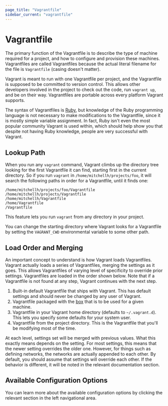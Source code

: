 ```yaml
---
page_title: "Vagrantfile"
sidebar_current: "vagrantfile"
---
```


# Vagrantfile

The primary function of the Vagrantfile is to describe the type
of machine required for a project, and how to configure and
provision these machines. Vagrantfiles are called Vagrantfiles because
the actual literal filename for the file is `Vagrantfile` (casing doesn't
matter).

Vagrant is meant to run with one Vagrantfile per project, and the Vagrantfile
is supposed to be committed to version control. This allows other developers
involved in the project to check out the code, run `vagrant up`, and be on
their way. Vagrantfiles are portable across every platform Vagrant supports.

The syntax of Vagrantfiles is [Ruby](http://www.ruby-lang.org), but knowledge
of the Ruby programming language is not necessary to make modifications to the
Vagrantfile, since it is mostly simple variable assignment. In fact, Ruby isn't
even the most popular community Vagrant is used within, which should help show
you that despite not having Ruby knowledge, people are very successful with
Vagrant.

## Lookup Path

When you run any `vagrant` command, Vagrant climbs up the directory tree
looking for the first Vagrantfile it can find, starting first in the
current directory. So if you run `vagrant` in `/home/mitchellh/projects/foo`,
it will search the following paths in order for a Vagrantfile, until it
finds one:

```
/home/mitchellh/projects/foo/Vagrantfile
/home/mitchellh/projects/Vagrantfile
/home/mitchellh/Vagrantfile
/home/Vagrantfile
/Vagrantfile
```

This feature lets you run `vagrant` from any directory in your project.

You can change the starting directory where Vagrant looks for a Vagrantfile
by setting the `VAGRANT_CWD` environmental variable to some other path.

<a name="load-order"></a>
## Load Order and Merging

An important concept to understand is how Vagrant loads Vagrantfiles. Vagrant
actually loads a series of Vagrantfiles, merging the settings as it goes. This
allows Vagrantfiles of varying level of specificity to override prior settings.
Vagrantfiles are loaded in the order shown below. Note that if a Vagrantfile
is not found at any step, Vagrant continues with the next step.

1. Built-in default Vagrantfile that ships with Vagrant. This has default
  settings and should never be changed by any user of Vagrant.
2. Vagrantfile packaged with the [box](/v2/boxes.html) that is to be used
  for a given machine.
3. Vagrantfile in your Vagrant home directory (defaults to `~/.vagrant.d`).
  This lets you specify some defaults for your system user.
4. Vagrantfile from the project directory. This is the Vagrantfile that you'll
  be modifying most of the time.

At each level, settings set will be merged with previous values. What this
exactly means depends on the setting. For most settings, this means that
the newer setting overrides the older one. However, for things such as defining
networks, the networks are actually appended to each other. By default, you
should assume that settings will override each other. If the behavior is
different, it will be noted in the relevant documentation section.

## Available Configuration Options

You can learn more about the available configuration options by clicking
the relevant section in the left navigational area.
